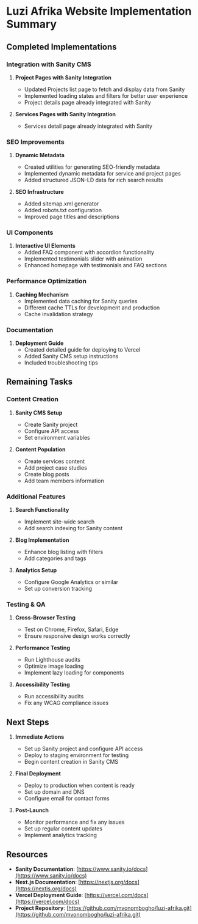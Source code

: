 # Luzi Afrika Website Implementation Summary

## Completed Implementations

### Integration with Sanity CMS

1. **Project Pages with Sanity Integration**
   - Updated Projects list page to fetch and display data from Sanity
   - Implemented loading states and filters for better user experience
   - Project details page already integrated with Sanity

2. **Services Pages with Sanity Integration**
   - Services detail page already integrated with Sanity

### SEO Improvements

1. **Dynamic Metadata**
   - Created utilities for generating SEO-friendly metadata
   - Implemented dynamic metadata for service and project pages
   - Added structured JSON-LD data for rich search results

2. **SEO Infrastructure**
   - Added sitemap.xml generator
   - Added robots.txt configuration
   - Improved page titles and descriptions

### UI Components

1. **Interactive UI Elements**
   - Added FAQ component with accordion functionality
   - Implemented testimonials slider with animation
   - Enhanced homepage with testimonials and FAQ sections

### Performance Optimization

1. **Caching Mechanism**
   - Implemented data caching for Sanity queries
   - Different cache TTLs for development and production
   - Cache invalidation strategy

### Documentation

1. **Deployment Guide**
   - Created detailed guide for deploying to Vercel
   - Added Sanity CMS setup instructions
   - Included troubleshooting tips

## Remaining Tasks

### Content Creation

1. **Sanity CMS Setup**
   - Create Sanity project
   - Configure API access
   - Set environment variables

2. **Content Population**
   - Create services content
   - Add project case studies
   - Create blog posts
   - Add team members information

### Additional Features

1. **Search Functionality**
   - Implement site-wide search
   - Add search indexing for Sanity content

2. **Blog Implementation**
   - Enhance blog listing with filters
   - Add categories and tags

3. **Analytics Setup**
   - Configure Google Analytics or similar
   - Set up conversion tracking

### Testing & QA

1. **Cross-Browser Testing**
   - Test on Chrome, Firefox, Safari, Edge
   - Ensure responsive design works correctly

2. **Performance Testing**
   - Run Lighthouse audits
   - Optimize image loading
   - Implement lazy loading for components

3. **Accessibility Testing**
   - Run accessibility audits
   - Fix any WCAG compliance issues

## Next Steps

1. **Immediate Actions**
   - Set up Sanity project and configure API access
   - Deploy to staging environment for testing
   - Begin content creation in Sanity CMS

2. **Final Deployment**
   - Deploy to production when content is ready
   - Set up domain and DNS
   - Configure email for contact forms

3. **Post-Launch**
   - Monitor performance and fix any issues
   - Set up regular content updates
   - Implement analytics tracking

## Resources

- **Sanity Documentation**: [https://www.sanity.io/docs](https://www.sanity.io/docs)
- **Next.js Documentation**: [https://nextjs.org/docs](https://nextjs.org/docs)
- **Vercel Deployment Guide**: [https://vercel.com/docs](https://vercel.com/docs)
- **Project Repository**: [https://github.com/mvonombogho/luzi-afrika.git](https://github.com/mvonombogho/luzi-afrika.git)